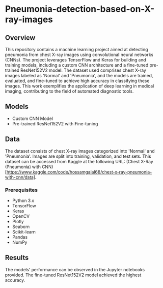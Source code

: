 # Pneumonia-detection-based-on-X-ray-images

## Overview
This repository contains a machine learning project aimed at detecting pneumonia from chest X-ray images using convolutional neural networks (CNNs). The project leverages TensorFlow and Keras for building and training models, including a custom CNN architecture and a fine-tuned pre-trained ResNet152V2 model. The dataset used comprises chest X-ray images labeled as 'Normal' and 'Pneumonia', and the models are trained, evaluated, and fine-tuned to achieve high accuracy in classifying these images. This work exemplifies the application of deep learning in medical imaging, contributing to the field of automated diagnostic tools.

## Models
- Custom CNN Model
- Pre-trained ResNet152V2 with Fine-tuning

## Data
The dataset consists of chest X-ray images categorized into 'Normal' and 'Pneumonia'. Images are split into training, validation, and test sets.
This dataset can be accessed from Kaggle at the following URL: (Chest X-Ray (Pneumonia) with CNN)[https://www.kaggle.com/code/hossamgalal68/chest-x-ray-pneumonia-with-cnn/data].

### Prerequisites
- Python 3.x
- TensorFlow
- Keras
- OpenCV
- Plotly
- Seaborn
- Scikit-learn
- Pandas
- NumPy

## Results
The models' performance can be observed in the Jupyter notebooks provided. The fine-tuned ResNet152V2 model achieved the highest accuracy.
